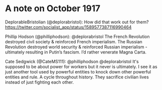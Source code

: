 # A note on October 1917

DeplorableBristolian (@deplorabristol): How did that work out for them? https://twitter.com/socialist_app/status/1589577387116990464

Phillip Hodson (@philliphodson): @deplorabristol The French Revolution destroyed civil society & reinforced French imperialism.  The Russian Revolution destroyed world security & reinforced Russian imperialism - ultimately resulting in Putin’s fascism.  I’d rather venerate Magna Carta.

Cate Sedgwick (@CateMS111): @philliphodson @deplorabristol It's supposed to be about power for workers but it never is ultimately. I see it as just another tool used by powerful entities to knock down other powerful entities and rule. A cycle throughout history. They sacrifice civilian lives instead of just fighting each other.

